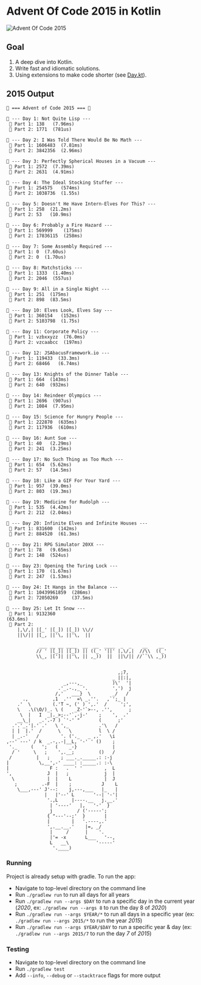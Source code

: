 # Advent Of Code 2015 in Kotlin

![Advent Of Code 2015](https://github.com/agrison/advent-of-code-2020/workflows/Advent%20Of%20Code%202020/badge.svg)

## Goal

1. A deep dive into Kotlin.
2. Write fast and idiomatic solutions.
3. Using extensions to make code shorter (see [Day.kt](https://github.com/agrison/advent-of-code-2020/blob/master/src/main/kotlin/days/Day.kt)).

## 2015 Output

```text
🎅 === Advent of Code 2015 === 🎅

🎄 --- Day 1: Not Quite Lisp ---
 🌟 Part 1: 138   (7.96ms)
 🌟 Part 2: 1771  (781us)

🎄 --- Day 2: I Was Told There Would Be No Math ---
 🌟 Part 1: 1606483  (7.81ms)
 🌟 Part 2: 3842356  (2.96ms)

🎄 --- Day 3: Perfectly Spherical Houses in a Vacuum ---
 🌟 Part 1: 2572  (7.39ms)
 🌟 Part 2: 2631  (4.91ms)

🎄 --- Day 4: The Ideal Stocking Stuffer ---
 🌟 Part 1: 254575   (574ms)
 🌟 Part 2: 1038736  (1.55s)

🎄 --- Day 5: Doesn't He Have Intern-Elves For This? ---
 🌟 Part 1: 258  (21.2ms)
 🌟 Part 2: 53   (10.9ms)

🎄 --- Day 6: Probably a Fire Hazard ---
 🌟 Part 1: 569999    (175ms)
 🌟 Part 2: 17836115  (258ms)

🎄 --- Day 7: Some Assembly Required ---
 🌟 Part 1: 0  (7.60us)
 🌟 Part 2: 0  (1.70us)

🎄 --- Day 8: Matchsticks ---
 🌟 Part 1: 1333  (1.40ms)
 🌟 Part 2: 2046  (557us)

🎄 --- Day 9: All in a Single Night ---
 🌟 Part 1: 251  (175ms)
 🌟 Part 2: 898  (83.5ms)

🎄 --- Day 10: Elves Look, Elves Say ---
 🌟 Part 1: 360154   (152ms)
 🌟 Part 2: 5103798  (1.75s)

🎄 --- Day 11: Corporate Policy ---
 🌟 Part 1: vzbxxyzz  (76.0ms)
 🌟 Part 2: vzcaabcc  (197ms)

🎄 --- Day 12: JSAbacusFramework.io ---
 🌟 Part 1: 119433  (33.3ms)
 🌟 Part 2: 68466   (6.74ms)

🎄 --- Day 13: Knights of the Dinner Table ---
 🌟 Part 1: 664  (143ms)
 🌟 Part 2: 640  (932ms)

🎄 --- Day 14: Reindeer Olympics ---
 🌟 Part 1: 2696  (907us)
 🌟 Part 2: 1084  (7.95ms)

🎄 --- Day 15: Science for Hungry People ---
 🌟 Part 1: 222870  (635ms)
 🌟 Part 2: 117936  (610ms)

🎄 --- Day 16: Aunt Sue ---
 🌟 Part 1: 40   (2.29ms)
 🌟 Part 2: 241  (3.25ms)

🎄 --- Day 17: No Such Thing as Too Much ---
 🌟 Part 1: 654  (5.62ms)
 🌟 Part 2: 57   (14.5ms)

🎄 --- Day 18: Like a GIF For Your Yard ---
 🌟 Part 1: 957  (39.0ms)
 🌟 Part 2: 803  (19.3ms)

🎄 --- Day 19: Medicine for Rudolph ---
 🌟 Part 1: 535  (4.42ms)
 🌟 Part 2: 212  (2.04ms)

🎄 --- Day 20: Infinite Elves and Infinite Houses ---
 🌟 Part 1: 831600  (142ms)
 🌟 Part 2: 884520  (61.3ms)

🎄 --- Day 21: RPG Simulator 20XX ---
 🌟 Part 1: 78   (9.65ms)
 🌟 Part 2: 148  (524us)

🎄 --- Day 23: Opening the Turing Lock ---
 🌟 Part 1: 170  (1.67ms)
 🌟 Part 2: 247  (1.53ms)

🎄 --- Day 24: It Hangs in the Balance ---
 🌟 Part 1: 10439961859  (286ms)
 🌟 Part 2: 72050269     (37.5ms)

🎄 --- Day 25: Let It Snow ---
 🌟 Part 1: 9132360                                                                                                                                                                                                                                                                                                                                                                                                                                                                                                                                                                                                                                                                                                                                                                                                                                                                                                                                                                                                                                                                                                                                                                                                                                                                                                                                                                                                                                                                                                                                                                                                                                                                                                                                                                                      (63.6ms)
 🌟 Part 2: 
    |,\/,| |[_' |[_]) |[_]) \\//
    ||\/|| |[_, ||'\, ||'\,  ||

            ___ __ __ ____  __  __  ____  _  _    __    __
           // ' |[_]| |[_]) || ((_' '||' |,\/,|  //\\  ((_'
           \\_, |[']| ||'\, || ,_))  ||  ||\/|| //``\\ ,_))
                                                               

                                         ,;7,
                                       _ ||:|,
                     _,---,_           )\'  '|
                   .'_.-.,_ '.         ',')  j
                  /,'   ___}  \        _/   /
      .,         ,1  .''  =\ _.''.   ,`';_ |
    .'  \        (.'T ~, (' ) ',.'  /     ';',
    \   .\(\O/)_. \ (    _Z-'`>--, .'',      ;
     \  |   I  _|._>;--'`,-j-'    ;    ',  .'
    __\_|   _.'.-7 ) `'-' "       (      ;'
  .'.'_.'|.' .'   \ ',_           .'\   /
  | |  |.'  /      \   \          l  \ /
  | _.-'   /        '. ('._   _ ,.'   \i
,--' ---' / k  _.-,.-|__L, '-' ' ()    ;
 '._     (   ';   (    _-}             |
  / '     \   ;    ',.__;         ()   /
 /         |   ;    ; ___._._____.: :-j
|           \,__',-' ____: :_____.: :-\
|               F :   .  ' '        ,  L
',             J  |   ;             j  |
  \            |  |    L            |  J
   ;         .-F  |    ;           J    L
    \___,---' J'--:    j,---,___   |_   |
              |   |'--' L       '--| '-'|
               '.,L     |----.__   j.__.'
                | '----'   |,   '-'  }
                j         / ('-----';
               { "---'--;'  }       |
               |        |   '.----,.'
               ',.__.__.'    |=, _/
                |     /      |    '.
                |'= -x       L___   '--,
                L   __\          '-----'
                 '.____) 
```

### Running

Project is already setup with gradle. To run the app:

* Navigate to top-level directory on the command line
* Run `./gradlew run` to run all days for all years
* Run `./gradlew run --args $DAY` to run a specific day in the current year (*2020*, ex: `./gradlew run --args 8` to run the day 8 of *2020*)
* Run `./gradlew run --args $YEAR/*` to run all days in a specific year (ex: `./gradlew run --args 2015/*` to run the year *2015*)
* Run `./gradlew run --args $YEAR/$DAY` to run a specific year & day (ex: `./gradlew run --args 2015/7` to run the day *7* of *2015*)

### Testing

* Navigate to top-level directory on the command line
* Run `./gradlew test`
* Add `--info`, `--debug` or `--stacktrace` flags for more output
